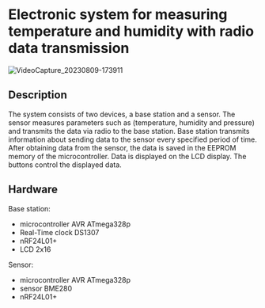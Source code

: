 # Electronic system for measuring temperature and humidity with radio data transmission

![VideoCapture_20230809-173911](https://github.com/MachalKT/Electronic-system-for-measuring-temperature-and-humidity-with-radio-data-transmission/assets/86099181/effef892-fa23-4358-a098-4de387d5d16e)

## Description

The system consists of two devices, a base station and a sensor. The sensor measures parameters such as (temperature, humidity and pressure) and transmits the data via radio to the base station. Base station transmits information about sending data to the sensor every specified period of time. 
After obtaining data from the sensor, the data is saved in the EEPROM memory of the microcontroller. Data is displayed on the LCD display. The buttons control the displayed data.

## Hardware

Base station:
- microcontroller AVR ATmega328p
- Real-Time clock DS1307
- nRF24L01+
- LCD 2x16

Sensor:
- microcontroller AVR ATmega328p
- sensor BME280
- nRF24L01+
